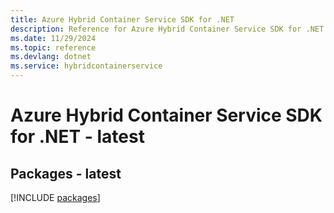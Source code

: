 ```yaml
---
title: Azure Hybrid Container Service SDK for .NET
description: Reference for Azure Hybrid Container Service SDK for .NET
ms.date: 11/29/2024
ms.topic: reference
ms.devlang: dotnet
ms.service: hybridcontainerservice
---
```

# Azure Hybrid Container Service SDK for .NET - latest
## Packages - latest
[!INCLUDE [packages](hybrid-container-service-index.md)]